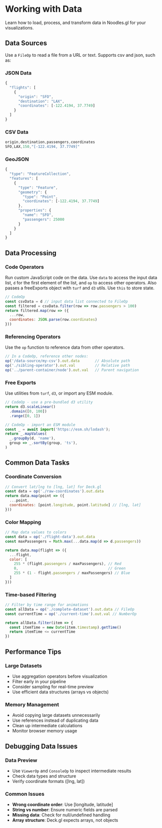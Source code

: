 # Working with Data

Learn how to load, process, and transform data in Noodles.gl for your visualizations.

## Data Sources

Use a `FileOp` to read a file from a URL or text. Supports csv and json, such as:

### JSON Data
```javascript
{
  "flights": [
    {
      "origin": "SFO",
      "destination": "LAX", 
      "coordinates": [-122.4194, 37.7749]
    }
  ]
}
```

### CSV Data  
```javascript
origin,destination,passengers,coordinates
SFO,LAX,150,"[-122.4194, 37.7749]"
```

### GeoJSON
```javascript
{
  "type": "FeatureCollection",
  "features": [
    {
      "type": "Feature",
      "geometry": {
        "type": "Point",
        "coordinates": [-122.4194, 37.7749]
      },
      "properties": {
        "name": "SFO",
        "passengers": 25000
      }
    }
  ]
}
```

## Data Processing

### Code Operators

Run custom JavaScript code on the data. Use `data` to access the input data list, `d` for the first element of the list, and `op` to access other operators. Also passes a freeExports object with `turf` and `d3` utils. Use `this` to store state.

```javascript
// CodeOp
const csvData = d // input data list connected to FileOp
const filtered = csvData.filter(row => row.passengers > 100)
return filtered.map(row => ({
  ...row,
  coordinates: JSON.parse(row.coordinates)
}))
```

### Referencing Operators

Use the `op` function to reference data from other operators.

```javascript
// In a CodeOp, reference other nodes:
op('/data-source/my-csv').out.data       // Absolute path
op('./sibling-operator').out.val         // Relative path
op('../parent-container/node').out.val   // Parent navigation
```

### Free Exports

Use utilities from `turf`, `d3`, or import any ESM module.

```javascript
// CodeOp - use a pre-bundled d3 utility
return d3.scaleLinear()
  .domain([0, 100])
  .range([0, 1])
```

```javascript
// CodeOp - import an ESM module
const _ = await import('https://esm.sh/lodash');
return _.mapValues(
  _.groupBy(d, 'name'),
  group => _.sortBy(group, 'ts'),
)
```

## Common Data Tasks

### Coordinate Conversion
```javascript
// Convert lat/lng to [lng, lat] for Deck.gl
const data = op('./raw-coordinates').out.data
return data.map(point => ({
  ...point,
  coordinates: [point.longitude, point.latitude] // [lng, lat]
}))
```

### Color Mapping
```javascript
// Map data values to colors
const data = op('./flight-data').out.data
const maxPassengers = Math.max(...data.map(d => d.passengers))

return data.map(flight => ({
  ...flight,
  color: [
    255 * (flight.passengers / maxPassengers), // Red
    0,                                         // Green
    255 * (1 - flight.passengers / maxPassengers) // Blue
  ]
}))
```

### Time-based Filtering
```javascript
// Filter by time range for animations
const allData = op('./complete-dataset').out.data // FileOp
const currentTime = op('./current-time').out.val // NumberOp

return allData.filter(item => {
  const itemTime = new Date(item.timestamp).getTime()
  return itemTime <= currentTime
})
```

## Performance Tips

### Large Datasets
- Use aggregation operators before visualization
- Filter early in your pipeline
- Consider sampling for real-time preview
- Use efficient data structures (arrays vs objects)

### Memory Management
- Avoid copying large datasets unnecessarily
- Use references instead of duplicating data
- Clean up intermediate calculations
- Monitor browser memory usage

## Debugging Data Issues

### Data Preview
- Use `ViewerOp` and `ConsoleOp` to inspect intermediate results
- Check data types and structure
- Verify coordinate formats ([lng, lat])

### Common Issues
- **Wrong coordinate order**: Use [longitude, latitude]
- **String vs number**: Ensure numeric fields are parsed
- **Missing data**: Check for null/undefined handling
- **Array structure**: Deck.gl expects arrays, not objects
